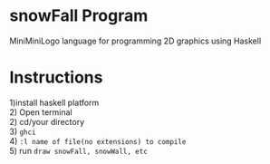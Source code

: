 # snowFall Program
MiniMiniLogo language for programming 2D graphics using Haskell

# Instructions
1)install haskell platform <br>
2) Open terminal <br>
2) cd/your directory <br>
3) ```ghci``` <br>
4) ```:l name of file(no extensions) to compile``` <br>
5) run ```draw snowFall, snowWall, etc``` <br>
